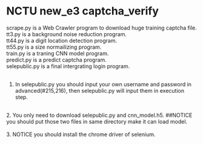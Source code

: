 # NCTU new_e3 captcha_verify

scrape.py is a Web Crawler program to download huge training captcha file.<br>
tt3.py is a background noise reduction program.<br>
tt44.py is a digit location detection program.<br>
tt55.py is a size normailizing program.<br>
train.py is a traning CNN model program.<br>
predict.py is a predict captcha program.<br>
selepublic.py is a final intergrating login program.<br>
<br>
1. In selepublic.py you should input your own username and password in advanced(#215,216), then selepublic.py will input them in execution step.<br>
<br>
2. You only need to download selepublic.py and cnn_model.h5. ##NOTICE you should put those two files in same directory make it can load model. <br>
<br>
3. NOTICE you should install the chrome driver of selenium.<br>
